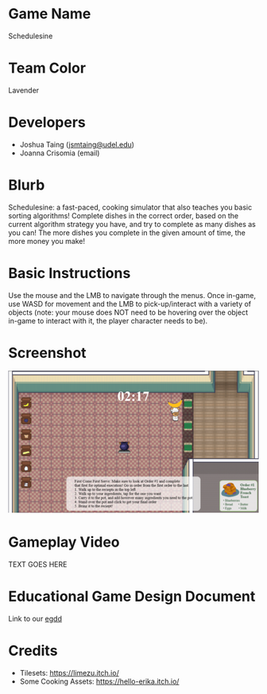 # Game Name

Schedulesine

# Team Color

Lavender

# Developers

-   Joshua Taing (jsmtaing@udel.edu)
-   Joanna Crisomia (email)

# Blurb

Schedulesine: a fast-paced, cooking simulator that also teaches you basic sorting algorithms! Complete dishes in the correct order, based on the current algorithm strategy you have, and try to complete as many dishes as you can! The more dishes you complete in the given amount of time, the more money you make!

# Basic Instructions

Use the mouse and the LMB to navigate through the menus. Once in-game, use WASD for movement and the LMB to pick-up/interact with a variety of objects (note: your mouse does NOT need to be hovering over the object in-game to interact with it, the player character needs to be).

# Screenshot

<img src="docs\large.png" width="800">

# Gameplay Video

TEXT GOES HERE

# Educational Game Design Document

Link to our [egdd](https://ud-s24-cisc374.github.io/final-project-lavender/docs/)

# Credits

-   Tilesets: https://limezu.itch.io/
-   Some Cooking Assets: https://hello-erika.itch.io/
